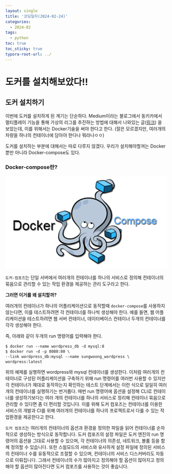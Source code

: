 ```yaml
---
layout: single
title: '코딩일지(2024-02-24)'
categories:
  - 2024-02
tags:
  - python
toc: true
toc_sticky: true
typora-root-url: ../
---
```


# 도커를 설치해보았다!!

## 도커 설치하기

이번에 도커를 설치하게 된 계기는 단순하다. Medium이라는 블로그에서 동키카에서 멀티플레이 기능을 통해 가상의 리그를 추진하는 방법에 대해서 나와있는 글([링크](https://medium.com/robocar-store/how-to-install-a-virtual-donkey-car-on-your-pc-using-docker-9e4e4fcf718a)) 을 보았는데, 이를 위해서는 Docker기술을 써야 한다고 한다. (잘은 모르겠지만, 여러개의 차량을 하나의 컨테이너에 담아야 한다나 뭐라나ㅇㅇ)

도커를 설치하는 부분에 대해서는 따로 다루지 않겠다. 우리가 설치해야할꺼는 Docker뿐만 아니라 Docker-compose도 있다.

### Docker-compose란?

<div style="text-align:center;">
    <img src="/images/2024-02-24-codinglog(39)/image-20240225014359925.png" alt="image-20240225014359925" style="zoom:100%;" />
</div>




`도커-컴포즈`는 단일 서버에서 여러개의 컨테이너를 하나의 서비스로 정의해 컨테이너의 묶음으로 관리할 수 있는 작업 환경을 제공하는 관리 도구라고 한다.

<b>그러면 이거를 왜 설치할까?</b>

여러개의 컨테이너가 하나의 어플리케이션으로 동작할때 `docker-compose`를 사용하지 않는다면, 이를 테스트하려면 각 컨테이너를 하나씩 생성해야 한다. 예를 들면, 웹 어플리케이션을 테스트하려면 웹 서버 컨테이너, 데이터베이스 컨테이너 두개의 컨테이너를 각각 생성해야 한다.

즉, 아래와 같이 두개의 run 명령어를 입력해야 한다.

```shell
$ docker run --name wordpress_db -d mysql:8
$ docker run -d -p 8080:80 \
--link wordpress_db:mysql --name sungwoong_wordpress \
wordpress:latest
```

위의 예제를 실행하면  wordpress와 mysql 컨테이너를 생성한다. 이처럼 여러개의 컨테이너로 구성된 어플리케이션을 구축하기 위해 run 명령어를 여러번 사용할 수 있지만 각 컨테이너가 제대로 동작하는지 확인하는 테스트 단계에서는 이런 식으로 일일히 여러개의 컨테이너를 실행하기는 번거롭다. 매번 run 명령어에 옵션을 설정해 CLI로 컨테이너를 생성하기보다는 여러 개의 컨테이너를 하나의 서비스로 정리해 컨테이너 묶음으로 관리할 수 있다면 좀 더 편리할 것입니다. 이를 위해 도커 컴포즈는 컨테이너를 이용한 서비스의 개발과 CI를 위해 여러개의 컨테이너를 하나의 프로젝트로서 다룰 수 있는 작업환경을 제공한다고 한다.



`도커 컴포즈`는 여러개의 컨테이너의 옵션과 환경을 정의한 파일을 읽어 컨테이너를 순차적으로 생성하는 방식으로 동작합니다. 도커 컴포즈의 설정 파일은 도커 엔진의 run 명령어의 옵션을 그대로 사용할 수 있으며, 각 컨테이너의 의존성, 네트워크, 볼륨 등을 함께 정의할 수 있습니다. 또한 스웜모드의 서비스와 유사하게 설정 파일에 정의된 서비스의 컨테이너  수를 유동적으로 조절할 수 있으며,  컨테이너의 서비스 디스커버리도 자동으로 이뤄집니다. 그래서 컨테이너의 수가 많아지고 정의해야 할 옵션이 많아지고 정의해야 할 옵션이 많아진다면 도커 컴포즈를 사용하는 것이 좋습니다.




